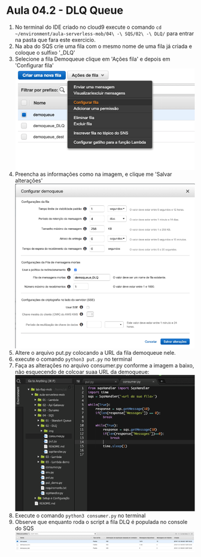 # Aula 04.2 - DLQ Queue

1. No terminal do IDE criado no cloud9 execute o comando `cd ~/environment/aula-serverless-mob/04\ -\ SQS/02\ -\ DLQ/` para entrar na pasta que fara este exercicio.
2. Na aba do SQS crie uma fila com o mesmo nome de uma fila já criada e coloque o sulfixo '_DLQ'
3. Selecione a fila Demoqueue clique em 'Ações  fila' e depois em 'Configurar fila'
![img/dlq-01.png](img/dlq-01.png)
3. Preencha as informações como na imagem, e clique me 'Salvar alterações'
![img/dlq-02.png](img/dlq-02.png)
1. Altere o arquivo put.py colocando a URL da fila demoqueue nele.
2. execute o comando `python3 put.py` no terminal
3. Faça as alterações no arquivo consumer.py conforme a imagem a baixo, não esquecendo de colcoar suaa URL da demoqueue:
![img/dlq-03.png](img/dlq-03.png)
9. Execute o comando `python3 consumer.py` no terminal
10. Observe que enquanto roda o script a fila DLQ é populada no console do SQS
    ![img/dlq-04.png](img/dlq-04.png)